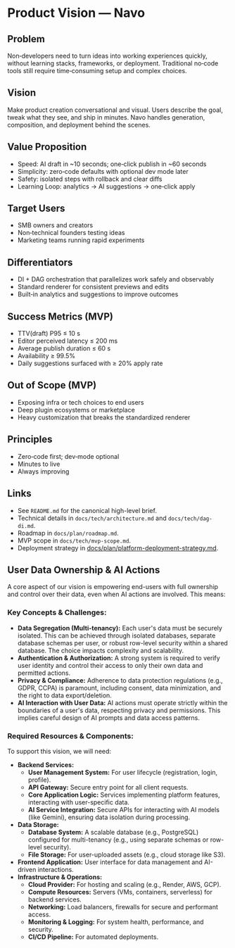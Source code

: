# Product Vision — Navo

## Problem

Non‑developers need to turn ideas into working experiences quickly, without learning stacks, frameworks, or deployment. Traditional no‑code tools still require time‑consuming setup and complex choices.

## Vision

Make product creation conversational and visual. Users describe the goal, tweak what they see, and ship in minutes. Navo handles generation, composition, and deployment behind the scenes.

## Value Proposition

- Speed: AI draft in ~10 seconds; one‑click publish in ~60 seconds
- Simplicity: zero‑code defaults with optional dev mode later
- Safety: isolated steps with rollback and clear diffs
- Learning Loop: analytics → AI suggestions → one‑click apply

## Target Users

- SMB owners and creators
- Non‑technical founders testing ideas
- Marketing teams running rapid experiments

## Differentiators

- DI + DAG orchestration that parallelizes work safely and observably
- Standard renderer for consistent previews and edits
- Built‑in analytics and suggestions to improve outcomes

## Success Metrics (MVP)

- TTV(draft) P95 ≤ 10 s
- Editor perceived latency ≤ 200 ms
- Average publish duration ≤ 60 s
- Availability ≥ 99.5%
- Daily suggestions surfaced with ≥ 20% apply rate

## Out of Scope (MVP)

- Exposing infra or tech choices to end users
- Deep plugin ecosystems or marketplace
- Heavy customization that breaks the standardized renderer

## Principles

- Zero‑code first; dev‑mode optional
- Minutes to live
- Always improving

## Links

*   See `README.md` for the canonical high-level brief.
*   Technical details in `docs/tech/architecture.md` and `docs/tech/dag-di.md`.
*   Roadmap in `docs/plan/roadmap.md`.
*   MVP scope in `docs/tech/mvp-scope.md`.
*   Deployment strategy in [docs/plan/platform-deployment-strategy.md](platform-deployment-strategy.md).

## User Data Ownership & AI Actions

A core aspect of our vision is empowering end-users with full ownership and control over their data, even when AI actions are involved. This means:

### Key Concepts & Challenges:

- **Data Segregation (Multi-tenancy):** Each user's data must be securely isolated. This can be achieved through isolated databases, separate database schemas per user, or robust row-level security within a shared database. The choice impacts complexity and scalability.
- **Authentication & Authorization:** A strong system is required to verify user identity and control their access to only their own data and permitted actions.
- **Privacy & Compliance:** Adherence to data protection regulations (e.g., GDPR, CCPA) is paramount, including consent, data minimization, and the right to data export/deletion.
- **AI Interaction with User Data:** AI actions must operate strictly within the boundaries of a user's data, respecting privacy and permissions. This implies careful design of AI prompts and data access patterns.

### Required Resources & Components:

To support this vision, we will need:

- **Backend Services:**
  - **User Management System:** For user lifecycle (registration, login, profile).
  - **API Gateway:** Secure entry point for all client requests.
  - **Core Application Logic:** Services implementing platform features, interacting with user-specific data.
  - **AI Service Integration:** Secure APIs for interacting with AI models (like Gemini), ensuring data isolation during processing.
- **Data Storage:**
  - **Database System:** A scalable database (e.g., PostgreSQL) configured for multi-tenancy (e.g., using separate schemas or row-level security).
  - **File Storage:** For user-uploaded assets (e.g., cloud storage like S3).
- **Frontend Application:** User interface for data management and AI-driven interactions.
- **Infrastructure & Operations:**
  - **Cloud Provider:** For hosting and scaling (e.g., Render, AWS, GCP).
  - **Compute Resources:** Servers (VMs, containers, serverless) for backend services.
  - **Networking:** Load balancers, firewalls for secure and performant access.
  - **Monitoring & Logging:** For system health, performance, and security.
  - **CI/CD Pipeline:** For automated deployments.
